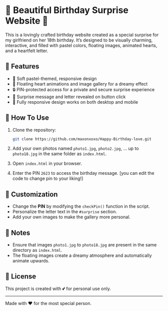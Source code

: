 # 🎉 Beautiful Birthday Surprise Website 🎂

This is a lovingly crafted birthday website created as a special surprise for my girlfriend on her 18th birthday. It’s designed to be visually charming, interactive, and filled with pastel colors, floating images, animated hearts, and a heartfelt letter.

## 💖 Features

- 🌸 Soft pastel-themed, responsive design
- 🎈 Floating heart animations and image gallery for a dreamy effect
- 🔒 PIN-protected access for a private and secure surprise experience
- 🎁 Surprise message and letter revealed on button click
- 📱 Fully responsive design works on both desktop and mobile

## 🚀 How To Use

1. Clone the repository:
    ```bash
    git clone https://github.com/maxonxoxo/Happy-Birthday-love.git
    ```

2. Add your own photos named `photo1.jpg`, `photo2.jpg`, … up to `photo18.jpg` in the same folder as `index.html`.

3. Open `index.html` in your browser.

4. Enter the PIN `2623` to access the birthday message. [you can edit the code to change pin to your liking!]

## 🎨 Customization

- Change the **PIN** by modifying the `checkPin()` function in the script.
- Personalize the letter text in the `#surprise` section.
- Add your own images to make the gallery more personal.

## 📸 Notes

- Ensure that images `photo1.jpg` to `photo18.jpg` are present in the same directory as `index.html`.
- The floating images create a dreamy atmosphere and automatically animate upwards.

## 💌 License

This project is created with 💕 for personal use only.

---

Made with ❤️ for the most special person.
